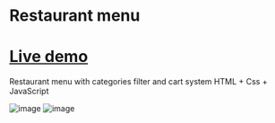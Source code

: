 # Restaurant menu
# [Live demo](https://fabiano-pancheniak.github.io/menu.github.io/)

Restaurant menu with categories filter and cart system
HTML + Css + JavaScript

![image](https://user-images.githubusercontent.com/117361090/226350433-a39e9e01-7921-46e3-bc37-a19fb9cf09b4.png)
![image](https://user-images.githubusercontent.com/117361090/226351150-2fa7bacb-7539-4a6f-954d-486b8a80a670.png)



